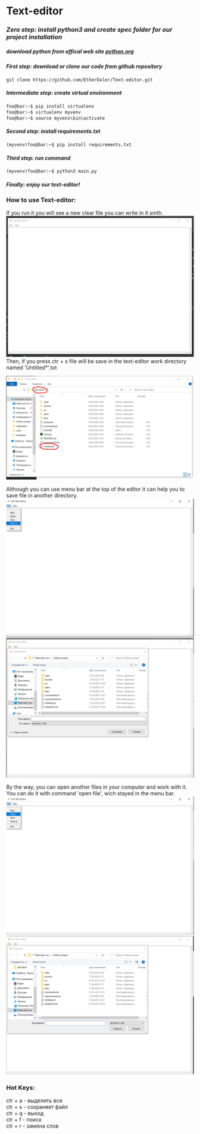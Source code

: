 # Text-editor
### *Zero step: install python3 and create spec folder for our project installation*
##### download python from offical web site [python.org](https://www.python.org/)
#### *First step: download or clone our code from github repository*
```console
git clone https://github.com/EtherDaler/Text-editor.git
```
#### *Intermediate step: create virtual environment*
```console
foo@bar:~$ pip install virtualenv
foo@bar:~$ virtualenv myvenv
foo@bar:~$ source myvenv\bin\activate
```
#### *Second step: install requirements.txt*
```console
(myvenv)foo@bar:~$ pip install requirements.txt
```
#### *Third step: run command*
```console
(myvenv)foo@bar:~$ python3 main.py
```
#### *Finally: enjoy our text-editor!*

### How to use Text-editor:

If you run it you will see a new clear file you can write in it smth.  
![new file](./static/images/new_file.png)  
Then, if you press ctr + s file will be save in the text-editor work directory
named 'Untitled*'.txt  
  
![Untitled.txt in code catalog](./static/images/untitled.png)  
  
Although you can use menu bar at the top of the editor it can help you to
save file in another directory.  
![open](./static/images/save_as.png)  
![open](./static/images/saving_as.png)  
  
By the way, you can open another files in your computer and work with it.
You can do it with command 'open file', wich stayed in the menu bar.  
![open](./static/images/open.png)  
![open](./static/images/openning.png) 
  
### Hot Keys:

ctr + a - выделить все  
ctr + s - сохраняет файл  
ctr + q - выход  
ctr + f - поиск  
ctr + r - замена слов